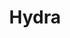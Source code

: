 ---
template: TermDetailPage
title: Hydra
description: A layer 2 scalibility solution for the Cardano blockchain.
aliases: hydra, layer 2, cardano scaling, cardano layer 2
keywords: hydra, layer 2, scalibility
---